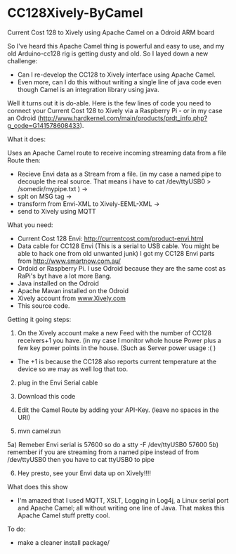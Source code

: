 # CC128Xively-ByCamel
Current Cost 128 to Xively using Apache Camel on a Odroid ARM board

So I've heard this Apache Camel thing is powerful and easy to use, and my old Arduino-cc128 rig is getting dusty and old. So I layed down a new challenge: 

* Can I re-develop the CC128 to Xively interface using Apache Camel.  
* Even more, can I do this without writing a single line of java code even though Camel is an integration library using java.

Well it turns out it is do-able. Here is the few lines of code you need to connect your Current Cost 128 to Xively via a Raspberry Pi - or in my case an Odroid (http://www.hardkernel.com/main/products/prdt_info.php?g_code=G141578608433).

What it does:

Uses an Apache Camel route to receive incoming streaming data from a file
Route then:

* Recieve Envi data as a Stream from a file. (in my case a named pipe to decouple the real source. That means i have to cat /dev/ttyUSB0 > /somedir/mypipe.txt ) -> 
* splt on MSG tag -> 
* transform from Envi-XML to Xively-EEML-XML  -> 
* send to Xively using MQTT




What you need:
* Current Cost 128 Envi:  http://currentcost.com/product-envi.html  
* Data cable for CC128 Envi (This is a serial to USB cable. You might be able to hack one from old unwanted junk)
  I got my CC128 Envi parts from http://www.smartnow.com.au/ 
* Ordoid or Raspberry Pi.  I use Odroid because they are the same cost as RaPi's byt have a lot more Bang.
* Java installed on the Odroid
* Apache Mavan installed on the Odroid
* Xively account from www.Xively.com
* This source code.

Getting it going steps:

1) On the Xively account make a new Feed with the number of CC128 receivers+1 you have. (in my case I monitor whole house Power plus a few key power points in the house. (Such as Server power usage :(  )
* The +1 is because the CC128 also reports current temperature at the device so we may as well log that too.

2) plug in the Envi Serial cable

3) Download this code

4) Edit the Camel Route by adding your API-Key.  (leave no spaces in the URI)

5) mvn camel:run

5a) Remeber Envi serial is 57600   so do a stty -F /dev/ttyUSB0 57600
5b) remember if you are streaming from a named pipe instead of from /dev/ttyUSB0 then you have to cat ttyUSB0 to pipe

6) Hey presto, see your Envi data up on Xively!!!!



What does this show
* I'm amazed that I used MQTT, XSLT, Logging in Log4j, a Linux serial port and Apache Camel; all without writing one line of Java. That makes this Apache Camel stuff pretty cool.


To do:
* make a cleaner install package/
